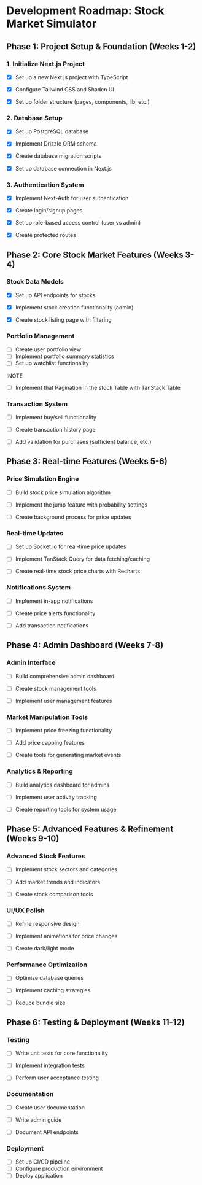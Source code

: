 # Development Roadmap: Stock Market Simulator
## Phase 1: Project Setup & Foundation (Weeks 1-2)

### 1. Initialize Next.js Project

- [x] Set up a new Next.js project with TypeScript
- [x] Configure Tailwind CSS and Shadcn UI
- [x] Set up folder structure (pages, components, lib, etc.)


### 2. Database Setup

- [x] Set up PostgreSQL database
- [x] Implement Drizzle ORM schema
- [x] Create database migration scripts
- [x] Set up database connection in Next.js


### 3. Authentication System

- [x] Implement Next-Auth for user authentication
- [x] Create login/signup pages
- [x] Set up role-based access control (user vs admin)
- [x] Create protected routes



## Phase 2: Core Stock Market Features (Weeks 3-4)

### Stock Data Models

- [x] Set up API endpoints for stocks
- [x] Implement stock creation functionality (admin)
- [x] Create stock listing page with filtering


### Portfolio Management

- [ ] Create user portfolio view
- [ ] Implement portfolio summary statistics
- [ ] Set up watchlist functionality

!NOTE
- [ ] Implement that Pagination in the stock Table with TanStack Table

### Transaction System

- [ ] Implement buy/sell functionality
- [ ] Create transaction history page
- [ ] Add validation for purchases (sufficient balance, etc.)



## Phase 3: Real-time Features (Weeks 5-6)

### Price Simulation Engine

- [ ] Build stock price simulation algorithm
- [ ] Implement the jump feature with probability settings
- [ ] Create background process for price updates


### Real-time Updates

- [ ] Set up Socket.io for real-time price updates
- [ ] Implement TanStack Query for data fetching/caching
- [ ] Create real-time stock price charts with Recharts


### Notifications System

- [ ] Implement in-app notifications
- [ ] Create price alerts functionality
- [ ] Add transaction notifications



## Phase 4: Admin Dashboard (Weeks 7-8)

### Admin Interface

- [ ] Build comprehensive admin dashboard
- [ ] Create stock management tools
- [ ] Implement user management features


### Market Manipulation Tools

- [ ] Implement price freezing functionality
- [ ] Add price capping features
- [ ] Create tools for generating market events


### Analytics & Reporting

- [ ] Build analytics dashboard for admins
- [ ] Implement user activity tracking
- [ ] Create reporting tools for system usage



## Phase 5: Advanced Features & Refinement (Weeks 9-10)

### Advanced Stock Features

- [ ] Implement stock sectors and categories
- [ ] Add market trends and indicators
- [ ] Create stock comparison tools


### UI/UX Polish

- [ ] Refine responsive design
- [ ] Implement animations for price changes
- [ ] Create dark/light mode


### Performance Optimization

- [ ] Optimize database queries
- [ ] Implement caching strategies
- [ ] Reduce bundle size



## Phase 6: Testing & Deployment (Weeks 11-12)

### Testing

- [ ] Write unit tests for core functionality
- [ ] Implement integration tests
- [ ] Perform user acceptance testing


### Documentation

- [ ] Create user documentation
- [ ] Write admin guide
- [ ] Document API endpoints


### Deployment

- [ ] Set up CI/CD pipeline
- [ ] Configure production environment
- [ ] Deploy application